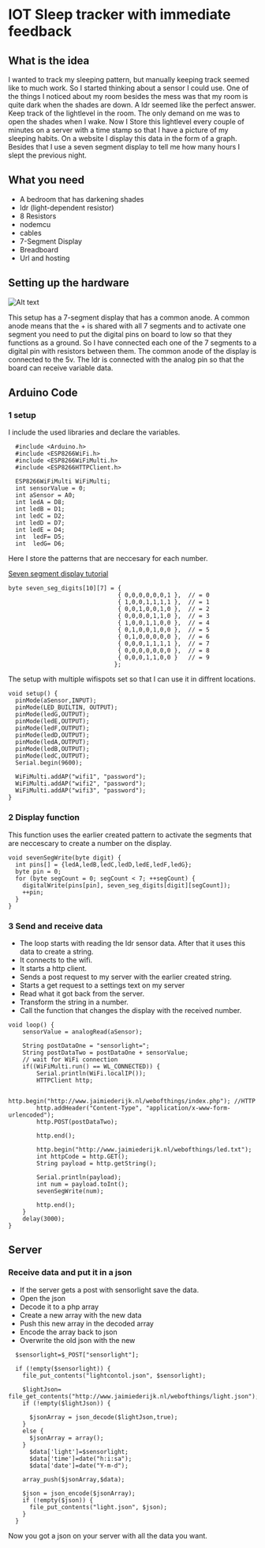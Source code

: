 
# IOT Sleep tracker with immediate feedback

## What is the idea

I wanted to track my sleeping pattern, but manually keeping track seemed like to much work. So I started thinking about a sensor I could use. One of the things I noticed about my room besides the mess was that my room is quite dark when the shades are down. A ldr seemed like the perfect answer. Keep track of the lightlevel in the room. The only demand on me was to open the shades when I wake. Now I Store this lightlevel every couple of minutes on a server with a time stamp so that I have a picture of my sleeping habits. On a website I display this data in the form of a graph. Besides that I use a seven segment display to tell me how many hours I slept the previous night.

## What you need

- A bedroom that has darkening shades
- ldr (light-dependent resistor)
- 8 Resistors
- nodemcu
- cables
- 7-Segment Display
- Breadboard
- Url and hosting

## Setting up the hardware
![Alt text](/hardwaresetup.jpg)

This setup has a 7-segment display that has a common anode. A common anode means that the + is shared with all 7 segments and to activate one segment you need to put the digital pins on board to low so that they functions as a ground. 
So I have connected each one of the 7 segments to a digital pin with resistors between them. The common anode of the display is connected to the 5v. The ldr is connected with the analog pin so that the board can receive variable data.

## Arduino Code
### 1 setup

I include the used libraries and declare the variables. 
```
  #include <Arduino.h>
  #include <ESP8266WiFi.h>
  #include <ESP8266WiFiMulti.h>
  #include <ESP8266HTTPClient.h>

  ESP8266WiFiMulti WiFiMulti;
  int sensorValue = 0;
  int aSensor = A0;
  int ledA = D8;
  int ledB = D1;
  int ledC = D2;
  int ledD = D7;
  int ledE = D4;
  int  ledF= D5;
  int  ledG= D6;
```
Here I store the patterns that are neccesary for each number.

[Seven segment display tutorial](http://www.hacktronics.com/Tutorials/arduino-and-7-segment-led.html)
```
byte seven_seg_digits[10][7] = { 
                               { 0,0,0,0,0,0,1 },  // = 0
                               { 1,0,0,1,1,1,1 },  // = 1
                               { 0,0,1,0,0,1,0 },  // = 2
                               { 0,0,0,0,1,1,0 },  // = 3
                               { 1,0,0,1,1,0,0 },  // = 4
                               { 0,1,0,0,1,0,0 },  // = 5
                               { 0,1,0,0,0,0,0 },  // = 6
                               { 0,0,0,1,1,1,1 },  // = 7
                               { 0,0,0,0,0,0,0 },  // = 8
                               { 0,0,0,1,1,0,0 }   // = 9
                              };
```
The setup with multiple wifispots set so that I can use it in diffrent locations.
```
void setup() {
  pinMode(aSensor,INPUT);
  pinMode(LED_BUILTIN, OUTPUT);
  pinMode(ledG,OUTPUT);
  pinMode(ledE,OUTPUT);
  pinMode(ledF,OUTPUT);
  pinMode(ledD,OUTPUT);
  pinMode(ledA,OUTPUT);
  pinMode(ledB,OUTPUT);
  pinMode(ledC,OUTPUT);
  Serial.begin(9600);

  WiFiMulti.addAP("wifi1", "password");
  WiFiMulti.addAP("wifi2", "password");
  WiFiMulti.addAP("wifi3", "password");
}
```
### 2 Display function
This function uses the earlier created pattern to activate the segments that are neccescary to create a number on the display.
```
void sevenSegWrite(byte digit) {
  int pins[] = {ledA,ledB,ledC,ledD,ledE,ledF,ledG};
  byte pin = 0;
  for (byte segCount = 0; segCount < 7; ++segCount) {
    digitalWrite(pins[pin], seven_seg_digits[digit][segCount]);
    ++pin;
  }
}
```
### 3 Send and receive data

- The loop starts with reading the ldr sensor data. After that it uses this data to create a string.
- It connects to the wifi.
- It starts a http client.
- Sends a post request to my server with the earlier created string.
- Starts a get request to a settings text on my server
- Read what it got back from the server.
- Transform the string in a number.
- Call the function that changes the display with the received number.
```
void loop() {
    sensorValue = analogRead(aSensor);
    
    String postDataOne = "sensorlight=";
    String postDataTwo = postDataOne + sensorValue;
    // wait for WiFi connection
    if((WiFiMulti.run() == WL_CONNECTED)) {
        Serial.println(WiFi.localIP());
        HTTPClient http;
        
        http.begin("http://www.jaimiederijk.nl/webofthings/index.php"); //HTTP
        http.addHeader("Content-Type", "application/x-www-form-urlencoded");
        http.POST(postDataTwo);

        http.end();

        http.begin("http://www.jaimiederijk.nl/webofthings/led.txt"); 
        int httpCode = http.GET();        
        String payload = http.getString();

        Serial.println(payload);
        int num = payload.toInt();
        sevenSegWrite(num);

        http.end();
    }
    delay(3000);
}
```
## Server 

### Receive data and put it in a json
- If the server gets a post with sensorlight save the data.
- Open the json
- Decode it to a php array
- Create a new array with the new data
- Push this new array in the decoded array
- Encode the array back to json
- Overwrite the old json with the new
```
  $sensorlight=$_POST["sensorlight"];

  if (!empty($sensorlight)) {
    file_put_contents("lightcontol.json", $sensorlight);

    $lightJson= file_get_contents("http://www.jaimiederijk.nl/webofthings/light.json");
    if (!empty($lightJson)) {
      
      $jsonArray = json_decode($lightJson,true);
    }
    else {
      $jsonArray = array();
    }
      $data['light']=$sensorlight;
      $data['time']=date("h:i:sa");
      $data['date']=date("Y-m-d");

    array_push($jsonArray,$data);
 
    $json = json_encode($jsonArray);
    if (!empty($json)) {
      file_put_contents("light.json", $json);
    }
  }
```
Now you got a json on your server with all the data you want.

